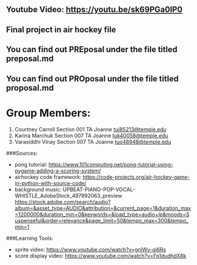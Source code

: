 ## Youtube Video: https://youtu.be/sk69PGa0lP0
## Final project in air hockey file
## You can find out PREposal under the file titled preposal.md
## You can find out PROposal under the file titled proposal.md

# Group Members: 
1. Courtney Carroll Section 001 TA Joanne tuj85213@temple.edu 
2. Karina Marchuk Section 007 TA Joanne tuk40058@temple.edu  
3. Varasiddhi Vinay Section 007 TA Joanne tuo48948@temple.edu

###Sources: 
- pong tutorial: https://www.101computing.net/pong-tutorial-using-pygame-adding-a-scoring-system/ 
- airhockey code framework: https://code-projects.org/air-hockey-game-in-python-with-source-code/
- background music: UPBEAT-PIANO-POP-VOCAL-WHISTLE_AdobeStock_497992063_preview
https://stock.adobe.com/search/audio?album=&asset_type=AUDIO&attribution=&current_page=1&duration_max=1200000&duration_min=0&keywords=&load_type=audio+lp&moods=Suspenseful&order=relevance&page_limit=50&tempo_max=300&tempo_min=1

###Learning Tools:
- sprite video: https://www.youtube.com/watch?v=gnlWy-qi6Rs
- score display video: https://www.youtube.com/watch?v=Fp1dudhdX8k
